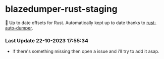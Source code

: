 # blazedumper-rust-staging

🚀 Up to date offsets for Rust. Automatically kept up to date thanks to [rust-auto-dumper](https://github.com/Akandesh/rust-auto-dumper).


### Last Update 22-10-2023 17:55:34
- If there's something missing then open a issue and i'll try to add it asap.